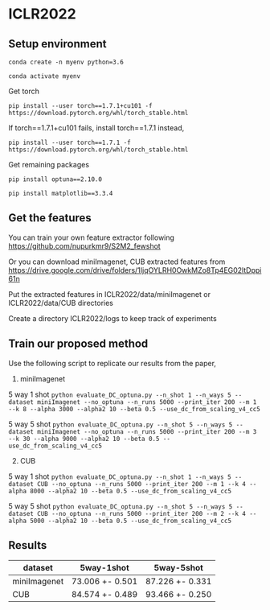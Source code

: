 # ICLR2022

## Setup environment
```conda create -n myenv python=3.6```

```conda activate myenv```

Get torch

```pip install --user torch==1.7.1+cu101 -f https://download.pytorch.org/whl/torch_stable.html```

If torch==1.7.1+cu101 fails, install torch==1.7.1 instead,

```pip install --user torch==1.7.1 -f https://download.pytorch.org/whl/torch_stable.html```

Get remaining packages

```pip install optuna==2.10.0```

```pip install matplotlib==3.3.4```


## Get the features
You can train your own feature extractor following https://github.com/nupurkmr9/S2M2_fewshot

Or you can download miniImagenet, CUB extracted features from https://drive.google.com/drive/folders/1IjqOYLRH0OwkMZo8Tp4EG02ltDppi61n

Put the extracted features in ICLR2022/data/miniImagenet or ICLR2022/data/CUB directories

Create a directory ICLR2022/logs to keep track of experiments

## Train our proposed method
Use the following script to replicate our results from the paper,

1. miniImagenet

5 way 1 shot
```python evaluate_DC_optuna.py --n_shot 1 --n_ways 5 --dataset miniImagenet --no_optuna --n_runs 5000 --print_iter 200 --m 1 --k 8 --alpha 3000 --alpha2 10 --beta 0.5 --use_dc_from_scaling_v4_cc5```

5 way 5 shot
```python evaluate_DC_optuna.py --n_shot 5 --n_ways 5 --dataset miniImagenet --no_optuna --n_runs 5000 --print_iter 200 --m 3 --k 30 --alpha 9000 --alpha2 10 --beta 0.5 --use_dc_from_scaling_v4_cc5```

2. CUB

5 way 1 shot
```python evaluate_DC_optuna.py --n_shot 1 --n_ways 5 --dataset CUB --no_optuna --n_runs 5000 --print_iter 200 --m 1 --k 4 --alpha 8000 --alpha2 10 --beta 0.5 --use_dc_from_scaling_v4_cc5```

5 way 5 shot
```python evaluate_DC_optuna.py --n_shot 5 --n_ways 5 --dataset CUB --no_optuna --n_runs 5000 --print_iter 200 --m 2 --k 4 --alpha 5000 --alpha2 10 --beta 0.5 --use_dc_from_scaling_v4_cc5```


## Results
| dataset      	| 5way-1shot      	| 5way-5shot      	|
|--------------	|-----------------	|-----------------	|
| miniImagenet 	| 73.006 +- 0.501 	| 87.226 +- 0.331 	|
| CUB          	| 84.574 +- 0.489 	| 93.466 +- 0.250 	|
